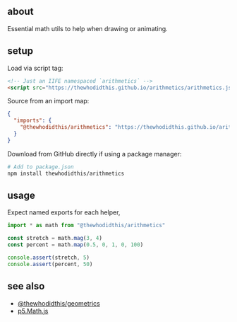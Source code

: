 ## about

Essential math utils to help when drawing or animating.

## setup

Load via script tag:

```html
<!-- Just an IIFE namespaced `arithmetics` -->
<script src="https://thewhodidthis.github.io/arithmetics/arithmetics.js"></script>
```

Source from an import map:

```json
{
  "imports": {
    "@thewhodidthis/arithmetics": "https://thewhodidthis.github.io/arithmetics/main.js"
  }
}
```

Download from GitHub directly if using a package manager:

```sh
# Add to package.json
npm install thewhodidthis/arithmetics
```

## usage

Expect named exports for each helper,

```js
import * as math from "@thewhodidthis/arithmetics"

const stretch = math.mag(3, 4)
const percent = math.map(0.5, 0, 1, 0, 100)

console.assert(stretch, 5)
console.assert(percent, 50)
```

## see also

- [@thewhodidthis/geometrics](https://github.com/thewhodidthis/geometrics/)
- [p5.Math.js](https://github.com/trembl/p5.Math.js)

